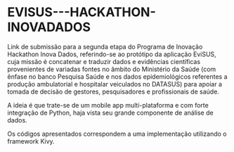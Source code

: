 # EVISUS---HACKATHON-INOVADADOS
Link de submissão para a segunda etapa do Programa de Inovação Hackathon Inova Dados, referindo-se ao protótipo da aplicação EviSUS, cuja missão é concatenar e traduzir dados e evidências científicas provenientes de variadas fontes no âmbito do Ministério da Saúde (com ênfase no banco Pesquisa Saúde e nos dados epidemiológicos referentes a produção ambulatorial e hospitalar veiculados no DATASUS) para apoiar a tomada de decisão de gestores, pesquisadores e profissionais de saúde.

A ideia é que trate-se de um mobile app multi-plataforma e com forte integração de Python, haja vista seu grande componente de análise de dados.

Os códigos apresentados correspondem a uma implementação utilizando o framework Kivy.
